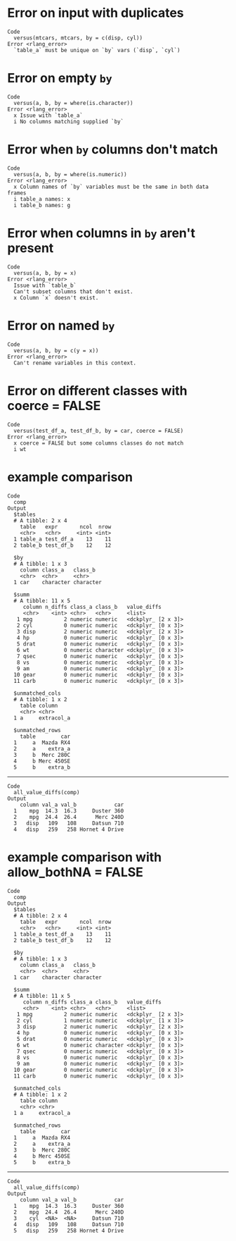 # Error on input with duplicates

    Code
      versus(mtcars, mtcars, by = c(disp, cyl))
    Error <rlang_error>
      `table_a` must be unique on `by` vars (`disp`, `cyl`)

# Error on empty `by`

    Code
      versus(a, b, by = where(is.character))
    Error <rlang_error>
      x Issue with `table_a`
      i No columns matching supplied `by`

# Error when `by` columns don't match

    Code
      versus(a, b, by = where(is.numeric))
    Error <rlang_error>
      x Column names of `by` variables must be the same in both data frames
      i table_a names: x
      i table_b names: g

# Error when columns in `by` aren't present

    Code
      versus(a, b, by = x)
    Error <rlang_error>
      Issue with `table_b`
      Can't subset columns that don't exist.
      x Column `x` doesn't exist.

# Error on named `by`

    Code
      versus(a, b, by = c(y = x))
    Error <rlang_error>
      Can't rename variables in this context.

# Error on different classes with coerce = FALSE

    Code
      versus(test_df_a, test_df_b, by = car, coerce = FALSE)
    Error <rlang_error>
      x coerce = FALSE but some columns classes do not match
      i wt

# example comparison

    Code
      comp
    Output
      $tables
      # A tibble: 2 x 4
        table   expr       ncol  nrow
        <chr>   <chr>     <int> <int>
      1 table_a test_df_a    13    11
      2 table_b test_df_b    12    12
      
      $by
      # A tibble: 1 x 3
        column class_a   class_b  
        <chr>  <chr>     <chr>    
      1 car    character character
      
      $summ
      # A tibble: 11 x 5
         column n_diffs class_a class_b   value_diffs       
         <chr>    <int> <chr>   <chr>     <list>            
       1 mpg          2 numeric numeric   <dckplyr_ [2 x 3]>
       2 cyl          0 numeric numeric   <dckplyr_ [0 x 3]>
       3 disp         2 numeric numeric   <dckplyr_ [2 x 3]>
       4 hp           0 numeric numeric   <dckplyr_ [0 x 3]>
       5 drat         0 numeric numeric   <dckplyr_ [0 x 3]>
       6 wt           0 numeric character <dckplyr_ [0 x 3]>
       7 qsec         0 numeric numeric   <dckplyr_ [0 x 3]>
       8 vs           0 numeric numeric   <dckplyr_ [0 x 3]>
       9 am           0 numeric numeric   <dckplyr_ [0 x 3]>
      10 gear         0 numeric numeric   <dckplyr_ [0 x 3]>
      11 carb         0 numeric numeric   <dckplyr_ [0 x 3]>
      
      $unmatched_cols
      # A tibble: 1 x 2
        table column    
        <chr> <chr>     
      1 a     extracol_a
      
      $unmatched_rows
        table        car
      1     a  Mazda RX4
      2     a    extra_a
      3     b  Merc 280C
      4     b Merc 450SE
      5     b    extra_b
      

---

    Code
      all_value_diffs(comp)
    Output
        column val_a val_b            car
      1    mpg  14.3  16.3     Duster 360
      2    mpg  24.4  26.4      Merc 240D
      3   disp   109   108     Datsun 710
      4   disp   259   258 Hornet 4 Drive

# example comparison with allow_bothNA = FALSE

    Code
      comp
    Output
      $tables
      # A tibble: 2 x 4
        table   expr       ncol  nrow
        <chr>   <chr>     <int> <int>
      1 table_a test_df_a    13    11
      2 table_b test_df_b    12    12
      
      $by
      # A tibble: 1 x 3
        column class_a   class_b  
        <chr>  <chr>     <chr>    
      1 car    character character
      
      $summ
      # A tibble: 11 x 5
         column n_diffs class_a class_b   value_diffs       
         <chr>    <int> <chr>   <chr>     <list>            
       1 mpg          2 numeric numeric   <dckplyr_ [2 x 3]>
       2 cyl          1 numeric numeric   <dckplyr_ [1 x 3]>
       3 disp         2 numeric numeric   <dckplyr_ [2 x 3]>
       4 hp           0 numeric numeric   <dckplyr_ [0 x 3]>
       5 drat         0 numeric numeric   <dckplyr_ [0 x 3]>
       6 wt           0 numeric character <dckplyr_ [0 x 3]>
       7 qsec         0 numeric numeric   <dckplyr_ [0 x 3]>
       8 vs           0 numeric numeric   <dckplyr_ [0 x 3]>
       9 am           0 numeric numeric   <dckplyr_ [0 x 3]>
      10 gear         0 numeric numeric   <dckplyr_ [0 x 3]>
      11 carb         0 numeric numeric   <dckplyr_ [0 x 3]>
      
      $unmatched_cols
      # A tibble: 1 x 2
        table column    
        <chr> <chr>     
      1 a     extracol_a
      
      $unmatched_rows
        table        car
      1     a  Mazda RX4
      2     a    extra_a
      3     b  Merc 280C
      4     b Merc 450SE
      5     b    extra_b
      

---

    Code
      all_value_diffs(comp)
    Output
        column val_a val_b            car
      1    mpg  14.3  16.3     Duster 360
      2    mpg  24.4  26.4      Merc 240D
      3    cyl  <NA>  <NA>     Datsun 710
      4   disp   109   108     Datsun 710
      5   disp   259   258 Hornet 4 Drive

